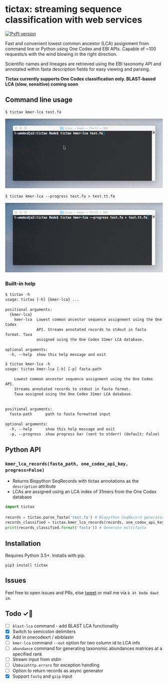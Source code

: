# tictax: streaming sequence classification with web services
[![PyPI version](https://badge.fury.io/py/tictax.svg)](https://badge.fury.io/py/tictax)

Fast and convenient lowest common ancestor (LCA) assignment from command line or Python using One
Codex and EBI APIs. Capable of ~100 requests/s with the wind blowing in the right direction. 

Scientific names and lineages are retrieved using the EBI taxonomy API and annotated within fasta
description fields for easy viewing and parsing.  

**Tictax currently supports One Codex classification only. BLAST-based LCA (slow, sensitive) coming soon**

## Command line usage
```
$ tictax kmer-lca test.fa
```
![Tictax demo](demo.gif)
```
$ tictax kmer-lca --progress test.fa > test.tt.fa
```
![Tictax demo with progress](demo_progress.gif)  

### Built-in help
```
$ tictax -h
usage: tictax [-h] {kmer-lca} ...

positional arguments:
  {kmer-lca}
    kmer-lca  Lowest common ancestor sequence assignment using the One Codex
              API. Streams annotated records to stdout in fasta format. Taxa
              assigned using the One Codex 31mer LCA database.

optional arguments:
  -h, --help  show this help message and exit
```
```
$ tictax kmer-lca -h
usage: tictax kmer-lca [-h] [-p] fasta-path

    Lowest common ancestor sequence assignment using the One Codex API.
    Streams annotated records to stdout in fasta format.
    Taxa assigned using the One Codex 31mer LCA database.
    

positional arguments:
  fasta-path      path to fasta formatted input

optional arguments:
  -h, --help      show this help message and exit
  -p, --progress  show progress bar (sent to stderr) (default: False)
```

## Python API
### `kmer_lca_records(fasta_path, one_codex_api_key, progress=False)`
- Returns Biopython SeqRecords with tictax annotations as the `description` attribute  
- LCAs are assigned using an LCA index of 31mers from the One Codex database
```python
import tictax

records = tictax.parse_fasta('test.fa') # Biopython SeqRecord generator 
records_classified = tictax.kmer_lca_records(records, one_codex_api_key) # List of SeqRecords
print(records_classified.format('fasta')) # Generate multifasta
```

## Installation
Requires Python 3.5+. Installs with pip.
```
pip3 install tictax
```

## Issues
Feel free to open issues and PRs, else [tweet](https://twitter.com/beconstant) or mail me via `b àt bede dawt im`.

## Todo ✓📌
- [ ] `blast-lca` command - add BLAST LCA functionality
- [x] Switch to semicolon delimiters
- [x] Add in onecodexrt / ebiblastn
- [ ] `kmer-lca` command `--out` option for two column id to LCA info
- [ ] `abundance` command for generating taxonomic abundances matrices at a specified rank
- [ ] Stream input from stdin
- [ ] Use`aiohttp.errors` for exception handling
- [ ] Option to return records as async generator 
- [x] Support `fastq` and `gzip` input
